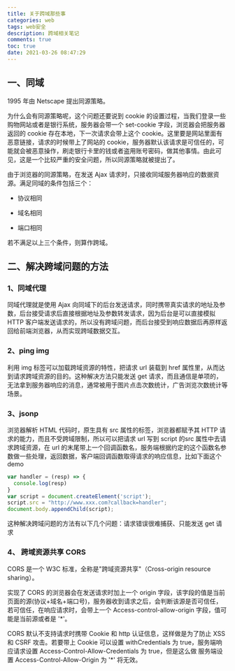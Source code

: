 ```yaml
---
title: 关于跨域那些事
categories: web
tags: web安全
description: 跨域相关笔记
comments: true
toc: true
date: 2021-03-26 08:47:29
---
```

## 一、同域

1995 年由 Netscape 提出同源策略。

为什么会有同源策略呢，这个问题还要说到 cookie 的设置过程，当我们登录一些购物网站或者是银行系统，服务器会带一个 set-cookie 字段，浏览器会把服务器返回的 cookie 存在本地，下一次请求会带上这个 cookie。这里要是网站里面有恶意链接，请求的时候带上了网站的 cookie，服务器默认该请求是可信任的，可能就会被恶意操作，刷走银行卡里的钱或者盗用账号密码，做其他事情。由此可见，这是一个比较严重的安全问题，所以同源策略就被提出了。

由于浏览器的同源策略，在发送 Ajax 请求时，只接收同域服务器响应的数据资源。满足同域的条件包括三个：

- 协议相同
  
- 域名相同
  
- 端口相同

若不满足以上三个条件，则算作跨域。

## 二、解决跨域问题的方法

### 1、同域代理

同域代理就是使用 Ajax 向同域下的后台发送请求，同时携带真实请求的地址及参数，后台接受请求后直接根据地址及参数转发请求，因为后台是可以直接模拟 HTTP 客户端发送请求的，所以没有跨域问题，而后台接受到响应数据后再原样返回给前端浏览器，从而实现跨域数据交互。

### 2、ping img

利用 img 标签可以加载跨域资源的特性，把请求 url 装载到 href 属性里，从而达到请求跨域资源的目的。这种解决方法只能发送 get 请求，而且通信是单项的，无法拿到服务器响应的消息，通常被用于图片点击次数统计，广告浏览次数统计等场景。
### 3、jsonp

浏览器解析 HTML 代码时，原生具有 src 属性的标签，浏览器都赋予其 HTTP 请求的能力，而且不受跨域限制，所以可以把请求 url 写到 script 的src 属性中去请求跨域资源，在 url 的末尾带上一个回调函数名，服务端根据约定的这个函数名参数做一些处理，返回数据，客户端回调函数取得请求的响应信息，比如下面这个demo

```js
var handler = (resp) => {
  console.log(resp)
}
var script = document.createElement('script');
script.src = "http://www.xxx.com?callback=handler";
document.body.appendChild(script);
```

这种解决跨域问题的方法有以下几个问题：请求错误很难捕获、只能发送 get 请求

### 4、 跨域资源共享 CORS

CORS 是一个 W3C 标准，全称是"跨域资源共享"（Cross-origin resource sharing）。

实现了 CORS 的浏览器会在发送请求时加上一个 origin 字段，该字段的值是当前页面的源(协议+域名+端口号)，服务器收到请求之后，会判断该源是否可信任，若可信任，在响应请求时，会带上一个 Access-control-allow-origin 字段，值可能是当前源或者是 '*'。

CORS 默认不支持请求时携带 Cookie 和 http 认证信息，这样做是为了防止 XSS 和 CSRF 攻击。若要带上 Cookie 可以设置 withCredentials 为 true，服务端响应请求设置 Access-Control-Allow-Credentials 为 true，但是这么做 服务端设置 Access-Control-Allow-Origin 为 '*' 将无效。

